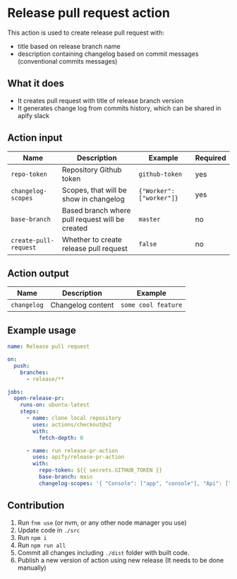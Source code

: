 # Release pull request action

This action is used to create release pull request with:

- title based on release branch name
- description containing changelog based on commit messages (conventional commits messages)

## What it does

- It creates pull request with title of release branch version
- It generates change log from commits history, which can be shared in apify slack

## Action input

| Name                  | Description                                        | Example                  | Required |
| --------------------- | -------------------------------------------------- | ------------------------ | -------- |
| `repo-token`          | Repository Github token                            | `github-token`           |      yes |
| `changelog-scopes`    | Scopes, that will be show in changelog             | `{"Worker": ["worker"]}` |      yes |
| `base-branch`         | Based branch where pull request will be created    | `master`                 |       no |
| `create-pull-request` | Whether to create release pull request             | `false`                  |       no |

## Action output

| Name        | Description       | Example             |
| ----------- | ----------------- | ------------------- |
| `changelog` | Changelog content | `some cool feature` |

## Example usage

```yaml
name: Release pull request

on:
  push:
    branches:
      - release/**

jobs:
  open-release-pr:
    runs-on: ubuntu-latest
    steps:
      - name: clone local repository
        uses: actions/checkout@v2
        with:
          fetch-depth: 0

      - name: run release-pr-action
        uses: apify/release-pr-action
        with:
          repo-token: ${{ secrets.GITHUB_TOKEN }}
          base-branch: main
          changelog-scopes: '{ "Console": ["app", "console"], "Api": ["api"] }'
```

## Contribution

1. Run `fnm use` (or nvm, or any other node manager you use)
2. Update code in `./src`
3. Run `npm i`
4. Run `npm run all`
5. Commit all changes including `./dist` folder with built code.
6. Publish a new version of action using new release (It needs to be done manually)
